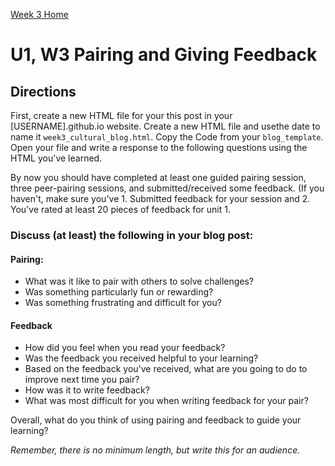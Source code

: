 [Week 3 Home](../)

# U1, W3 Pairing and Giving Feedback

## Directions

First, create a new HTML file for your this post in your [USERNAME].github.io website. Create a new HTML file and usethe date to name it `week3_cultural_blog.html`. Copy the Code from your `blog_template`. Open your file and write a response to the following questions using the HTML you've learned.

By now you should have completed at least one guided pairing session, three peer-pairing sessions, and submitted/received some feedback. 
(If you haven't, make sure you've 1. Submitted feedback for your session and 2. You've rated at least 20 pieces of feedback for unit 1. 

### Discuss (at least) the following in your blog post:
#### Pairing: 
- What was it like to pair with others to solve challenges?
- Was something particularly fun or rewarding?
- Was something frustrating and difficult for you?

#### Feedback
- How did you feel when you read your feedback? 
- Was the feedback you received helpful to your learning?
- Based on the feedback you've received, what are you going to 
do to improve next time you pair?
- How was it to write feedback? 
- What was most difficult for you when writing feedback for your pair?

Overall, what do you think of using pairing and feedback to guide your learning?

*Remember, there is no minimum length, but write this for an audience.*



